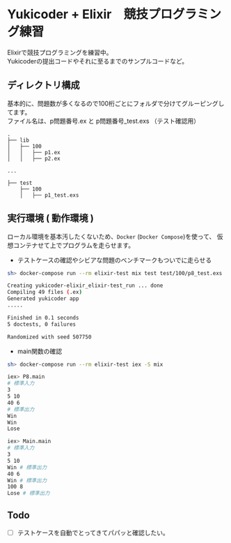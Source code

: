 # Yukicoder + Elixir　競技プログラミング練習

Elixirで競技プログラミングを練習中。  
Yukicoderの提出コードやそれに至るまでのサンプルコードなど。

## ディレクトリ構成

基本的に、問題数が多くなるので100桁ごとにフォルダで分けてグルーピングしてます。  
ファイル名は、p問題番号.ex と p問題番号_test.exs （テスト確認用）

```tree
.
├── lib
│   ├── 100
│   │   ├── p1.ex
│   │   ├── p2.ex

...

├── test
    ├── 100
    │   ├── p1_test.exs
```  

## 実行環境 ( 動作環境 )

ローカル環境を基本汚したくないため、`Docker` (`Docker Compose`)を使って、
仮想コンテナせて上でプログラムを走らせます。

- テストケースの確認やシビアな問題のベンチマークもついでに走らせる

```sh
sh> docker-compose run --rm elixir-test mix test test/100/p8_test.exs

Creating yukicoder-elixir_elixir-test_run ... done
Compiling 49 files (.ex)
Generated yukicoder app
.....

Finished in 0.1 seconds
5 doctests, 0 failures

Randomized with seed 507750
```

- main関数の確認

```sh
sh> docker-compose run --rm elixir-test iex -S mix

iex> P8.main
# 標準入力
3
5 10
40 6
# 標準出力
Win
Win
Lose

iex> Main.main
# 標準入力
3
5 10
Win # 標準出力
40 6
Win # 標準出力
100 8
Lose # 標準出力
```

## Todo

- [ ] テストケースを自動でとってきてパパッと確認したい。

